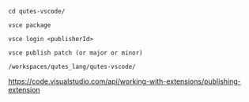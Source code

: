 ```
cd qutes-vscode/
```

```
vsce package
```

```
vsce login <publisherId>
```


```
vsce publish patch (or major or minor)
```

```
/workspaces/qutes_lang/qutes-vscode/
```

https://code.visualstudio.com/api/working-with-extensions/publishing-extension
